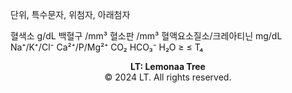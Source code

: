 단위, 특수문자, 위첨자, 아래첨자

혈색소 g/dL
백혈구 /mm³
혈소판 /mm³
혈액요소질소/크레아티닌 mg/dL
Na⁺/K⁺/Cl⁻
Ca²⁺/P/Mg²⁺
CO₂ 
HCO₃⁻
H₂O
≥ ≤
T₄



<p style="text-align: center;"><strong>LT: Lemonaa Tree</strong><br>
© 2024 LT. All rights reserved.</p>